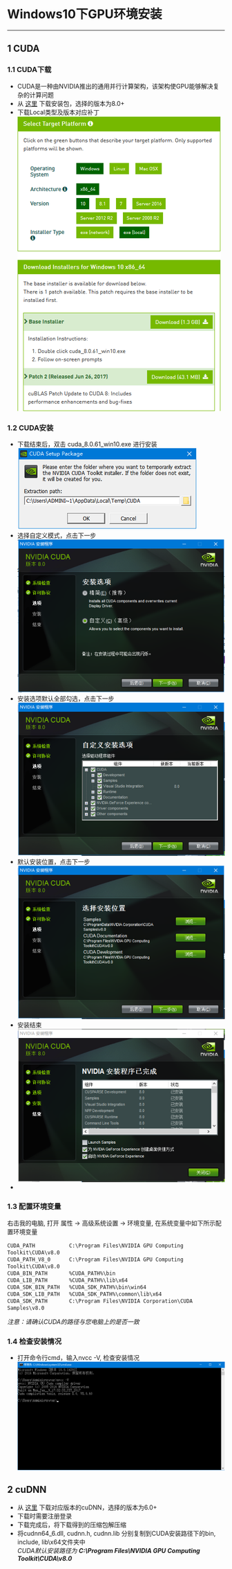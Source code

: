 # Windows10下GPU环境安装
------------
## 1 CUDA
### 1.1 CUDA下载
* CUDA是一种由NVIDIA推出的通用并行计算架构，该架构使GPU能够解决复杂的计算问题
* 从 [这里](https://developer.nvidia.com/cuda-toolkit-archive) 下载安装包，选择的版本为8.0+
* 下载Local类型及版本对应补丁<br>
![](../screenshot/CUDA/0.png)

### 1.2 CUDA安装
* 下载结束后，双击 cuda_8.0.61_win10.exe 进行安装<br>
![](../screenshot/CUDA/1.png)
* 选择自定义模式，点击下一步<br> 
![](../screenshot/CUDA/2.png)
* 安装选项默认全部勾选，点击下一步<br>
![](../screenshot/CUDA/3.png)
* 默认安装位置，点击下一步<br> 
![](../screenshot/CUDA/4.png)
* 安装结束<br> 
![](../screenshot/CUDA/5.png)
* 

### 1.3 配置环境变量
  右击我的电脑, 打开 属性 -> 高级系统设置 -> 环境变量, 在系统变量中如下所示配置环境变量
```
CUDA_PATH 			C:\Program Files\NVIDIA GPU Computing Toolkit\CUDA\v8.0
CUDA_PATH_V8_0		C:\Program Files\NVIDIA GPU Computing Toolkit\CUDA\v8.0
CUDA_BIN_PATH 		%CUDA_PATH%\bin
CUDA_LIB_PATH 		%CUDA_PATH%\lib\x64
CUDA_SDK_BIN_PATH	%CUDA_SDK_PATH%\bin\win64
CUDA_SDK_LIB_PATH	%CUDA_SDK_PATH%\common\lib\x64
CUDA_SDK_PATH		C:\Program Files\NVIDIA Corporation\CUDA Samples\v8.0
```
*注意：请确认CUDA的路径与您电脑上的是否一致*

### 1.4 检查安装情况
* 打开命令行cmd，输入nvcc -V, 检查安装情况<br>
![](../screenshot/CUDA/7.png)


## 2 cuDNN
* 从 [这里](https://developer.nvidia.com/cudnn) 下载对应版本的cuDNN，选择的版本为6.0+
* 下载时需要注册登录
* 下载完成后，将下载得到的压缩包解压缩
* 将cudnn64_6.dll, cudnn.h, cudnn.lib 分别复制到CUDA安装路径下的bin, include, lib\x64文件夹中<br> 
*CUDA默认安装路径为 **C:\Program Files\NVIDIA GPU Computing Toolkit\CUDA\v8.0***